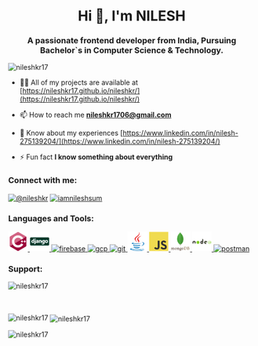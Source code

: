 <h1 align="center">Hi 👋, I'm NILESH</h1>
<h3 align="center">A passionate frontend developer from India, Pursuing Bachelor`s in Computer Science & Technology.</h3>

<p align="left"> <img src="https://komarev.com/ghpvc/?username=nileshkr17&label=Profile%20views&color=0e75b6&style=flat" alt="nileshkr17" /> </p>

- 👨‍💻 All of my projects are available at [https://nileshkr17.github.io/nileshkr/](https://nileshkr17.github.io/nileshkr/)

- 📫 How to reach me **nileshkr1706@gmail.com**

- 📄 Know about my experiences [https://www.linkedin.com/in/nilesh-275139204/](https://www.linkedin.com/in/nilesh-275139204/)

- ⚡ Fun fact **I know something about everything**

<h3 align="left">Connect with me:</h3>
<p align="left">
<a href="https://medium.com/@nileshkr" target="blank"><img align="center" src="https://raw.githubusercontent.com/rahuldkjain/github-profile-readme-generator/master/src/images/icons/Social/medium.svg" alt="@nileshkr" height="30" width="40" /></a>
<a href="https://www.hackerrank.com/iamnileshsum" target="blank"><img align="center" src="https://raw.githubusercontent.com/rahuldkjain/github-profile-readme-generator/master/src/images/icons/Social/hackerrank.svg" alt="iamnileshsum" height="30" width="40" /></a>
</p>

<h3 align="left">Languages and Tools:</h3>
<p align="left"> <a href="https://www.w3schools.com/cpp/" target="_blank" rel="noreferrer"> <img src="https://raw.githubusercontent.com/devicons/devicon/master/icons/cplusplus/cplusplus-original.svg" alt="cplusplus" width="40" height="40"/> </a> <a href="https://www.djangoproject.com/" target="_blank" rel="noreferrer"> <img src="https://raw.githubusercontent.com/devicons/devicon/master/icons/django/django-original.svg" alt="django" width="40" height="40"/> </a> <a href="https://firebase.google.com/" target="_blank" rel="noreferrer"> <img src="https://www.vectorlogo.zone/logos/firebase/firebase-icon.svg" alt="firebase" width="40" height="40"/> </a> <a href="https://cloud.google.com" target="_blank" rel="noreferrer"> <img src="https://www.vectorlogo.zone/logos/google_cloud/google_cloud-icon.svg" alt="gcp" width="40" height="40"/> </a> <a href="https://git-scm.com/" target="_blank" rel="noreferrer"> <img src="https://www.vectorlogo.zone/logos/git-scm/git-scm-icon.svg" alt="git" width="40" height="40"/> </a> <a href="https://www.java.com" target="_blank" rel="noreferrer"> <img src="https://raw.githubusercontent.com/devicons/devicon/master/icons/java/java-original.svg" alt="java" width="40" height="40"/> </a> <a href="https://developer.mozilla.org/en-US/docs/Web/JavaScript" target="_blank" rel="noreferrer"> <img src="https://raw.githubusercontent.com/devicons/devicon/master/icons/javascript/javascript-original.svg" alt="javascript" width="40" height="40"/> </a> <a href="https://www.mongodb.com/" target="_blank" rel="noreferrer"> <img src="https://raw.githubusercontent.com/devicons/devicon/master/icons/mongodb/mongodb-original-wordmark.svg" alt="mongodb" width="40" height="40"/> </a> <a href="https://nodejs.org" target="_blank" rel="noreferrer"> <img src="https://raw.githubusercontent.com/devicons/devicon/master/icons/nodejs/nodejs-original-wordmark.svg" alt="nodejs" width="40" height="40"/> </a> <a href="https://postman.com" target="_blank" rel="noreferrer"> <img src="https://www.vectorlogo.zone/logos/getpostman/getpostman-icon.svg" alt="postman" width="40" height="40"/> </a> </p>

<h3 align="left">Support:</h3>
<p><a href="https://www.buymeacoffee.com/nileshkr17"> <img align="left" src="https://cdn.buymeacoffee.com/buttons/v2/default-yellow.png" height="50" width="210" alt="nileshkr17" /></a></p><br><br>
<br>

<p><img align="left" src="https://github-readme-stats.vercel.app/api/top-langs?username=nileshkr17&show_icons=true&locale=en&layout=compact" alt="nileshkr17" /></p>

<p>&nbsp;<img align="center" src="https://github-readme-stats.vercel.app/api?username=nileshkr17&show_icons=true&locale=en" alt="nileshkr17" /></p>

<p><img align="center" src="https://github-readme-streak-stats.herokuapp.com/?user=nileshkr17&" alt="nileshkr17" /></p>
